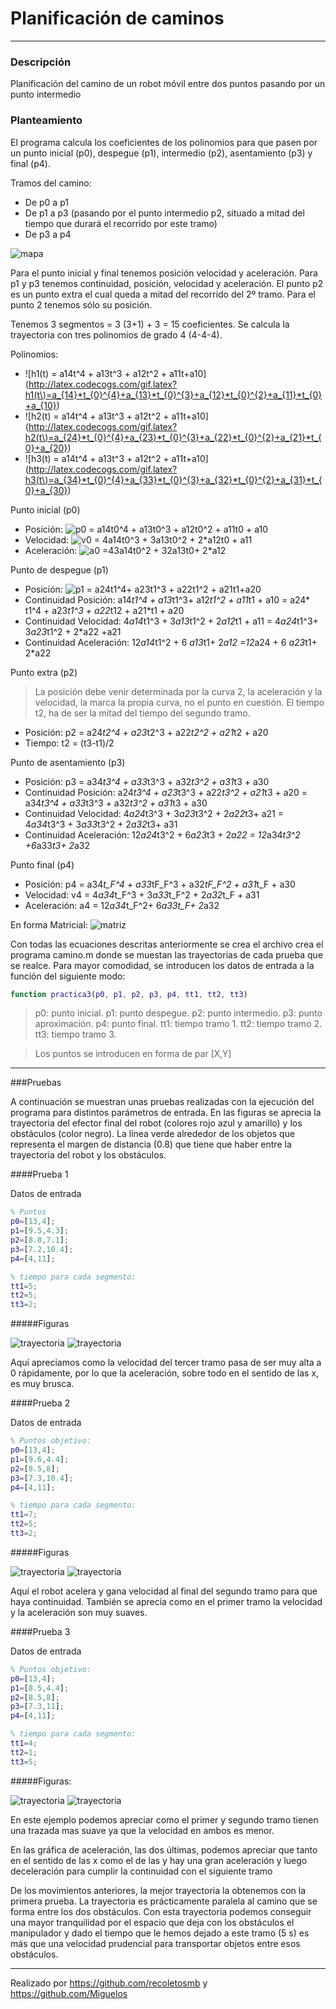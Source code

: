 ﻿# Planificación de caminos
---

### Descripción

Planificación del camino de un robot móvil entre dos puntos pasando por un punto intermedio

### Planteamiento 

El programa calcula los coeficientes de los polinomios para que pasen por un punto inicial (p0), despegue (p1), intermedio (p2), asentamiento (p3) y final (p4). 

Tramos del camino:
* De p0 a p1
* De p1 a p3 (pasando por el punto intermedio p2, situado a mitad del tiempo que durará el recorrido por este tramo)
* De p3 a p4

![mapa](https://raw.github.com/Miguelos/planif-caminos/master/img/graficas/image23.png)

Para el punto inicial y final tenemos posición velocidad y aceleración. Para p1 y p3 tenemos continuidad, posición, velocidad y aceleración. El punto p2 es un punto extra el cual queda a mitad del recorrido del 2º tramo. Para el punto 2 tenemos sólo su posición.

Tenemos 3 segmentos = 3 (3+1) + 3 = 15 coeficientes. Se calcula la trayectoria con tres polinomios de grado 4 (4-4-4).

Polinomios: 
* ![h1(t) = a14t^4 + a13t^3 + a12t^2 + a11t+a10](http://latex.codecogs.com/gif.latex?h1(t\)=a_{14}*t_{0}^{4}+a_{13}*t_{0}^{3}+a_{12}*t_{0}^{2}+a_{11}*t_{0}+a_{10})
* ![h2(t) = a14t^4 + a13t^3 + a12t^2 + a11t+a10](http://latex.codecogs.com/gif.latex?h2(t\)=a_{24}*t_{0}^{4}+a_{23}*t_{0}^{3}+a_{22}*t_{0}^{2}+a_{21}*t_{0}+a_{20})
* ![h3(t) = a14t^4 + a13t^3 + a12t^2 + a11t+a10](http://latex.codecogs.com/gif.latex?h3(t\)=a_{34}*t_{0}^{4}+a_{33}*t_{0}^{3}+a_{32}*t_{0}^{2}+a_{31}*t_{0}+a_{30})

Punto inicial (p0)
* Posición: ![p0 = a14t0^4 + a13t0^3 + a12t0^2 + a11t0 + a10](http://latex.codecogs.com/gif.latex?p0=a_{14}*t_{0}^{4}+a_{13}*t_{0}^{3}+a_{12}*t_{0}^{2}+a_{11}*t_{0}+a_{10})
* Velocidad: ![v0 = 4*a14t0^3 + 3*a13t0^2 + 2*a12t0 + a11](http://latex.codecogs.com/gif.latex?v0=4*a_{14}*t_{0}^{3}+3*a_{13}*t_{0}^{2}+2*a_{12}*t_{0}+a_{12}*t_{0}+a_{11})
* Aceleración: ![a0 =4*3*a14t0^2 + 3*2*a13t0+ 2*a12](http://latex.codecogs.com/gif.latex?a0=4*3*a_{14}*t_{0}^{2}+3*2*a_{13}*t_{0}+2*a_{12})

Punto de despegue (p1)
* Posición: ![p1 = a24t1^4+ a23t1^3 + a22t1^2 + a21t1+a20](http://latex.codecogs.com/gif.latex?p1=a_{24}*t_{0}^{4}+a_{23}*t_{0}^{3}+a_{22}*t_{0}^{2}+a_{21}*t_{0}+a_{20}) 
* Continuidad Posición: a14*t1^4 + a13*t1^3+ a12*t1^2 + a11*t1 + a10 = a24* t1^4 + a23*t1^3 + a22*t12 + a21*t1 + a20
* Continuidad Velocidad: 4*a14*t1^3 + 3*a13*t1^2 + 2*a12*t1 + a11 = 4*a24*t1^3+ 3*a23*t1^2 + 2*a22 +a21
* Continuidad Aceleración: 12*a14*t1^2 + 6 *a13*t1+ 2*a12 =12*a24 + 6 *a23*t1+ 2*a22

Punto extra (p2)
> La posición debe venir determinada por la curva 2, la aceleración y la velocidad, la marca la propia curva, no el punto en cuestión. El tiempo t2, ha de ser la mitad del tiempo del segundo tramo.
* Posición: p2 = a24*t2^4 + a23*t2^3 + a22*t2^2 + a21*t2 + a20 
* Tiempo: t2 = (t3-t1)/2

Punto de asentamiento (p3)
* Posición: p3 = a34*t3^4 + a33*t3^3 + a32*t3^2 + a31*t3 + a30
* Continuidad Posición: a24*t3^4 + a23*t3^3 + a22*t3^2 + a21*t3 + a20 = a34*t3^4 + a33*t3^3 + a32*t3^2 + a31*t3 + a30
* Continuidad Velocidad: 4*a24*t3^3 + 3*a23*t3^2 + 2*a22*t3+ a21 = 4*a34*t3^3 + 3*a33*t3^2 + 2*a32*t3+ a31
* Continuidad Aceleración:  12*a24*t3^2 + 6*a23*t3 + 2*a22 = 12*a34*t3^2 +6*a33*t3+ 2*a32

Punto final (p4)
* Posición: p4 = a34*t_F^4 + a33*tF_F^3 + a32*tF_F^2 + a31*t_F + a30 
* Velocidad: v4 = 4*a34*t_F^3 + 3*a33*t_F^2 + 2*a32*t_F + a31
* Aceleración: a4 = 12*a34*t_F^2+ 6*a33t_F+ 2*a32

En forma Matricial:
![matriz](https://raw.github.com/Miguelos/planif-caminos/master/img/formulas/image24.png)

Con todas las ecuaciones descritas anteriormente se crea el archivo crea el programa camino.m donde se muestan las trayectorias de cada prueba que se realce. Para mayor comodidad, se introducen los datos de entrada a la función del siguiente modo:

```matlab
function practica3(p0, p1, p2, p3, p4, tt1, tt2, tt3)
```
> p0: punto inicial.
> p1: punto despegue.
> p2: punto intermedio.
> p3: punto aproximación.
> p4: punto final.
> tt1: tiempo tramo 1.
> tt2: tiempo tramo 2.
> tt3: tiempo tramo 3.

> Los puntos se introducen en forma de par [X,Y]

---

###Pruebas

A continuación se muestran unas pruebas realizadas con la ejecución del programa para distintos parámetros de entrada. 
En las figuras se aprecia la trayectoria del efector final del robot (colores rojo azul y amarillo) y los obstáculos (color negro). La línea verde alrededor de los objetos que representa el margen de distancia (0.8) que tiene que haber entre la trayectoria del robot y los obstáculos.

####Prueba 1

Datos de entrada

```Matlab
% Puntos 
p0=[13,4];
p1=[9.5,4.3];
p2=[8.8,7.1];
p3=[7.2,10.4];
p4=[4,11];

% tiempo para cada segmento:
tt1=5;
tt2=5;
tt3=2;
```

#####Figuras

![trayectoria](https://raw.github.com/Miguelos/planif-caminos/master/img/graficas/image19.png)
![trayectoria](https://raw.github.com/Miguelos/planif-caminos/master/img/graficas/image22.png)

Aquí apreciamos como la velocidad del tercer tramo pasa de ser muy alta a 0 rápidamente, por lo que la aceleración, sobre todo en el sentido de las x, es muy brusca.

####Prueba 2

Datos de entrada

```Matlab
% Puntos objetivo:
p0=[13,4];
p1=[9.6,4.4];
p2=[8.5,8];
p3=[7.3,10.4];
p4=[4,11];

% tiempo para cada segmento:
tt1=7;
tt2=5;
tt3=2;
```	

#####Figuras

![trayectoria](https://raw.github.com/Miguelos/planif-caminos/master/img/graficas/image20.png)
![trayectoria](https://raw.github.com/Miguelos/planif-caminos/master/img/graficas/image17.png)

Aquí el robot acelera y gana velocidad al final del segundo tramo para que haya continuidad. 
También se aprecia como en el primer tramo la velocidad y la aceleración son muy suaves.

####Prueba 3

Datos de entrada
```Matlab
% Puntos objetivo:
p0=[13,4];
p1=[8.5,4.4];
p2=[8.5,8];
p3=[7.3,11];
p4=[4,11];

% tiempo para cada segmento:
tt1=4;
tt2=1;
tt3=5;
```
#####Figuras:

![trayectoria](https://raw.github.com/Miguelos/planif-caminos/master/img/graficas/image18.png)
![trayectoria](https://raw.github.com/Miguelos/planif-caminos/master/img/graficas/image21.png)

En este ejemplo podemos apreciar como el primer y segundo tramo tienen una trazada mas suave ya que la velocidad en ambos es menor.

En las gráfica de aceleración, las dos últimas, podemos apreciar que tanto en el sentido de las x como el de las y hay una gran aceleración y luego deceleración para cumplir la continuidad con el siguiente tramo

De los movimientos anteriores, la mejor trayectoria la obtenemos con la primera prueba. La trayectoria es prácticamente paralela al camino que se forma entre los dos obstáculos. Con esta trayectoria podemos conseguir una mayor tranquilidad por el espacio que deja con los obstáculos el manipulador y dado el tiempo que le hemos dejado a este tramo (5 s) es más que una velocidad prudencial para transportar objetos entre esos obstáculos.

---

Realizado por https://github.com/recoletosmb y https://github.com/Miguelos
